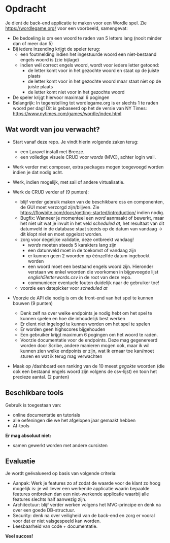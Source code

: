# Opdracht

Je dient de back-end applicatie te maken voor een Wordle spel. Zie https://wordlegame.org/ voor een voorbeeld, samengevat:

- De bedoeling is om een woord te raden van 5 letters lang (nooit minder dan of meer dan 5)
- Bij iedere inzending krijgt de speler terug:
  - een foutmelding indien het ingestuurde woord een niet-bestaand engels woord is (zie bijlage)
  - indien wél correct engels woord, wordt voor iedere letter getoond:
    - de letter komt voor in het gezochte woord en staat op de juiste plaats
    - de letter komt voor in het gezochte woord maar staat niet op de juiste plaats
    - de letter komt niet voor in het gezochte woord
- De speler krijgt hiervoor maximaal 6 pogingen
- Belangrijk: In tegenstelling tot wordlegame.org is er slechts 1 te raden woord per dag! Dit is gebaseerd op het de versie van NY Times: https://www.nytimes.com/games/wordle/index.html

## Wat wordt van jou verwacht?

- Start vanaf deze repo. Je vindt hierin volgende zaken terug:
  - een Laravel install met Breeze.
  - een volledige visuele CRUD voor _words_ (MVC), achter login wall.
- Werk verder met composer, extra packages mogen toegevoegd worden indien je dat nodig acht.
- Werk, indien mogelijk, met sail of andere virtualisatie.

- Werk de CRUD verder af (9 punten):
  - blijf verder gebruik maken van de beschikbare css en componenten, de GUI moet verzorgd zijn/blijven. Zie https://flowbite.com/docs/getting-started/introduction/ indien nodig.
  - Bugfix: Wanneer je momenteel een _word_ aanmaakt of bewerkt, maar het niet uit wat je invult in het veld _scheduled at_, het resultaat van dit datumveld in de database staat steeds op de datum van vandaag -> dit klopt niet en moet opgelost worden.
  - zorg voor degelijke validatie, deze ontbreekt vandaag!
    - _words_ moeten steeds 5 karakters lang zijn
    - een datumveld moet in de toekomst of vandaag zijn
    - er kunnen geen 2 woorden op éénzelfde datum ingeboekt worden
    - een woord moet een bestaand engels woord zijn. Hieronder verstaan we enkel woorden die voorkomen in bijgevoegde lijst _english5letterwords.csv_ in de root van deze repo.
    - communiceer eventuele fouten duidelijk naar de gebruiker toe!
  - voorzie een datepicker voor _scheduled at_
- Voorzie de API die nodig is om de front-end van het spel te kunnen bouwen (9 punten)
  - Denk zelf na over welke endpoints je nodig hebt om het spel te kunnen spelen en hoe die inhoudelijk best werken
  - Er dient niet ingelogd te kunnen worden om het spel te spelen
  - Er worden geen highscores bijgehouden
  - Een gebruiker krijgt maximum 6 pogingen om het woord te raden.
  - Voorzie documentatie voor de endpoints. Deze mag gegenereerd worden door Scribe, andere manieren mogen ook, maar ik wil kunnen zien welke endpoints er zijn, wat ik ernaar toe kan/moet sturen en wat ik terug mag verwachten
- Maak op /dashboard een ranking van de 10 meest _gegokte_ woorden (die ook een bestaand engels woord zijn volgens de csv-lijst) en toon het precieze aantal. (2 punten)

## Beschikbare tools

Gebruik is toegestaan van:

- online documentatie en tutorials
- alle oefeningen die we het afgelopen jaar gemaakt hebben
- AI-tools

**Er mag absoluut niet:**

- samen gewerkt worden met andere cursisten

## Evaluatie

Je wordt geëvalueerd op basis van volgende criteria:

- Aanpak: Werk je features zo af zodat de waarde voor de klant zo hoog mogelijk is: je wil liever een werkende applicatie waarin bepaalde features ontbreken dan een niet-werkende applicatie waarbij alle features slechts half aanwezig zijn.
- Architectuur: blijf verder werken volgens het MVC-principe en denk na over een goede DB-structuur.
- Security: denk na over veiligheid van de back-end en zorg er vooral voor dat er niet valsgespeeld kan worden.
- Leesbaarheid van code + documentatie.

**Veel succes!**
